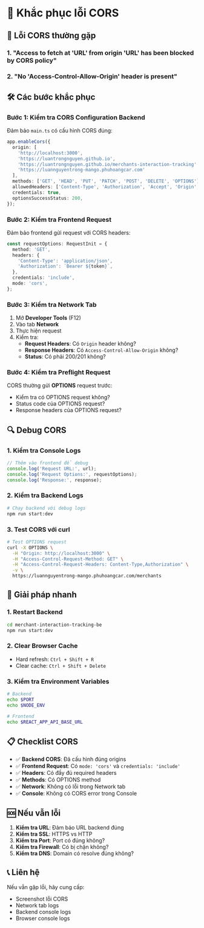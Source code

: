 # 🔧 Khắc phục lỗi CORS

## 🚨 Lỗi CORS thường gặp

### 1. **"Access to fetch at 'URL' from origin 'URL' has been blocked by CORS policy"**

### 2. **"No 'Access-Control-Allow-Origin' header is present"**

## 🛠️ Các bước khắc phục

### **Bước 1: Kiểm tra CORS Configuration Backend**

Đảm bảo `main.ts` có cấu hình CORS đúng:

```typescript
app.enableCors({
  origin: [
    'http://localhost:3000',
    'https://luantrongnguyen.github.io',
    'https://luantrongnguyen.github.io/merchants-interaction-tracking',
    'https://luannguyentrong-mango.phuhoangcar.com'
  ],
  methods: ['GET', 'HEAD', 'PUT', 'PATCH', 'POST', 'DELETE', 'OPTIONS'],
  allowedHeaders: ['Content-Type', 'Authorization', 'Accept', 'Origin', 'X-Requested-With'],
  credentials: true,
  optionsSuccessStatus: 200,
});
```

### **Bước 2: Kiểm tra Frontend Request**

Đảm bảo frontend gửi request với CORS headers:

```typescript
const requestOptions: RequestInit = {
  method: 'GET',
  headers: {
    'Content-Type': 'application/json',
    'Authorization': `Bearer ${token}`,
  },
  credentials: 'include',
  mode: 'cors',
};
```

### **Bước 3: Kiểm tra Network Tab**

1. Mở **Developer Tools** (F12)
2. Vào tab **Network**
3. Thực hiện request
4. Kiểm tra:
   - **Request Headers**: Có `Origin` header không?
   - **Response Headers**: Có `Access-Control-Allow-Origin` không?
   - **Status**: Có phải 200/201 không?

### **Bước 4: Kiểm tra Preflight Request**

CORS thường gửi **OPTIONS** request trước:
- Kiểm tra có OPTIONS request không?
- Status code của OPTIONS request?
- Response headers của OPTIONS request?

## 🔍 Debug CORS

### **1. Kiểm tra Console Logs**

```javascript
// Thêm vào frontend để debug
console.log('Request URL:', url);
console.log('Request Options:', requestOptions);
console.log('Response:', response);
```

### **2. Kiểm tra Backend Logs**

```bash
# Chạy backend với debug logs
npm run start:dev
```

### **3. Test CORS với curl**

```bash
# Test OPTIONS request
curl -X OPTIONS \
  -H "Origin: http://localhost:3000" \
  -H "Access-Control-Request-Method: GET" \
  -H "Access-Control-Request-Headers: Content-Type,Authorization" \
  -v \
  https://luannguyentrong-mango.phuhoangcar.com/merchants
```

## 🚀 Giải pháp nhanh

### **1. Restart Backend**
```bash
cd merchant-interaction-tracking-be
npm run start:dev
```

### **2. Clear Browser Cache**
- Hard refresh: `Ctrl + Shift + R`
- Clear cache: `Ctrl + Shift + Delete`

### **3. Kiểm tra Environment Variables**
```bash
# Backend
echo $PORT
echo $NODE_ENV

# Frontend
echo $REACT_APP_API_BASE_URL
```

## 📋 Checklist CORS

- ✅ **Backend CORS**: Đã cấu hình đúng origins
- ✅ **Frontend Request**: Có `mode: 'cors'` và `credentials: 'include'`
- ✅ **Headers**: Có đầy đủ required headers
- ✅ **Methods**: Có OPTIONS method
- ✅ **Network**: Không có lỗi trong Network tab
- ✅ **Console**: Không có CORS error trong Console

## 🆘 Nếu vẫn lỗi

1. **Kiểm tra URL**: Đảm bảo URL backend đúng
2. **Kiểm tra SSL**: HTTPS vs HTTP
3. **Kiểm tra Port**: Port có đúng không?
4. **Kiểm tra Firewall**: Có bị chặn không?
5. **Kiểm tra DNS**: Domain có resolve đúng không?

## 📞 Liên hệ

Nếu vẫn gặp lỗi, hãy cung cấp:
- Screenshot lỗi CORS
- Network tab logs
- Backend console logs
- Browser console logs

